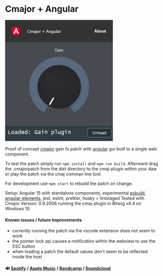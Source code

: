 # Cmajor + Angular

![cmajorpatch screenshot](screenshot.png)

Proof of concept [cmajor] gain fx patch with [angular] gui built to a single web component.

To test the patch simply run `npm install` and `npm run build`. Afterward drag the .cmajorpatch from
the dist directory to the cmaj-plugin within your daw or play the patch via the cmaj comman line tool.

For development use `npm start` to rebuild the patch on change.

Setup: Angular 15 with standalone components, experimental [esbuild], [angular-elements],
jest, eslint, prettier, husky + lintstaged
Tested with Cmajor Version: 0.9.2006 running the cmaj-plugin in Bitwig v4.4 on Windows 10.

#### Known issues / future improvements

- currently running the patch via the vscode extension does not seem to work
- the pointer lock api causes a notification within the webview to use the ESC button
- when loading a patch the default values don't seem to be reflected inside the host

#### 🔊 [Spotify] / [Apple Music] / [Bandcamp] / [Soundcloud]

[cmajor]: https://github.com/SoundStacks/cmajor
[angular]: https://angular.io/
[angular-elements]: https://angular.io/guide/elements
[esbuild]: https://esbuild.github.io/
[Spotify]: https://open.spotify.com/artist/2jOQrKX3rRoZORPfFcXaYU
[Apple Music]: https://music.apple.com/us/artist/loowps/1326334750
[Bandcamp]: https://loowps.bandcamp.com
[Soundcloud]: https://soundcloud.com/loowps
